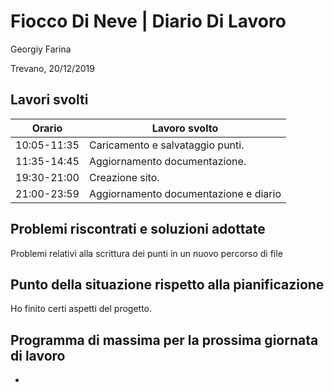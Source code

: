 # Fiocco Di Neve | Diario Di Lavoro
Georgiy Farina

Trevano, 20/12/2019
## Lavori svolti
  Orario | Lavoro svolto
  ---------------- | -------------
  10:05-11:35    | Caricamento e salvataggio punti.
  11:35-14:45    | Aggiornamento documentazione.
  19:30-21:00    | Creazione sito.
  21:00-23:59    | Aggiornamento documentazione e diario
  

## Problemi riscontrati e soluzioni adottate
  Problemi relativi alla scrittura dei punti in un nuovo percorso di file
   
## Punto della situazione rispetto alla pianificazione
   Ho finito certi aspetti del progetto.

## Programma di massima per la prossima giornata di lavoro
   -
   
